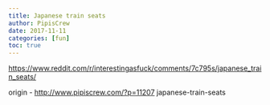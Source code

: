 ```yaml
---
title: Japanese train seats
author: PipisCrew
date: 2017-11-11
categories: [fun]
toc: true
---
```


https://www.reddit.com/r/interestingasfuck/comments/7c795s/japanese_train_seats/

origin - http://www.pipiscrew.com/?p=11207 japanese-train-seats